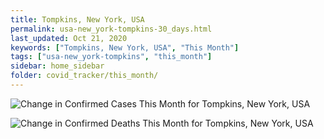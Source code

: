 ```yaml
---
title: Tompkins, New York, USA
permalink: usa-new_york-tompkins-30_days.html
last_updated: Oct 21, 2020
keywords: ["Tompkins, New York, USA", "This Month"]
tags: ["usa-new_york-tompkins", "this_month"]
sidebar: home_sidebar
folder: covid_tracker/this_month/
---
```


![Change in Confirmed Cases This Month for Tompkins, New York, USA](images/graphs/usa-new_york-tompkins-delta_confirmed-30_days_graph.png)

![Change in Confirmed Deaths This Month for Tompkins, New York, USA](images/graphs/usa-new_york-tompkins-delta_deaths-30_days_graph.png)
